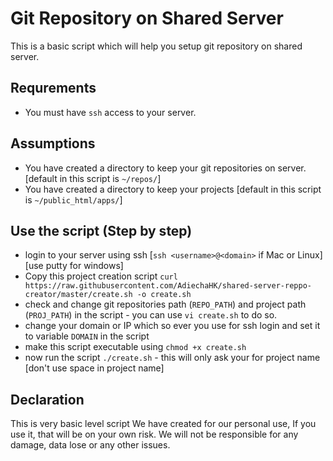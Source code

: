# Git Repository on Shared Server

This is a basic script which will help you setup git repository on shared server.

## Requrements

* You must have `ssh` access to your server.

## Assumptions

* You have created a directory to keep your git repositories on server. [default in this script is `~/repos/`]
* You have created a directory to keep your projects [default in this script is `~/public_html/apps/`]

## Use the script (Step by step)

* login to your server using ssh [`ssh <username>@<domain>` if Mac or Linux] [use putty for windows]
* Copy this project creation script `curl https://raw.githubusercontent.com/AdiechaHK/shared-server-reppo-creator/master/create.sh -o create.sh`
* check and change git repositories path (`REPO_PATH`) and project path (`PROJ_PATH`) in the script - you can use `vi create.sh` to do so.
* change your domain or IP which so ever you use for ssh login and set it to variable `DOMAIN` in the script
* make this script executable using `chmod +x create.sh`
* now run the script `./create.sh` - this will only ask your for project name [don't use space in project name]

## Declaration

This is very basic level script We have created for our personal use, If you use it, that will be on your own risk. We will not be responsible for any damage, data lose or any other issues.
